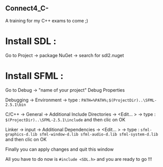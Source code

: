## Connect4_C-
A training for my C++ exams to come ;)

# Install SDL :
Go to Project -> package NuGet -> search for sdl2.nuget

# Install SFML :
Go to Debug -> "name of your project" Debug Properties

Debugging -> Environment -> type : `PATH=%PATH%;$(ProjectDir)..\SFML-2.5.1\bin`

C/C++ -> General -> Additional Include Directories -> <Edit... > -> type : `$(ProjectDir)..\SFML-2.5.1\include` 
and then clic on OK

Linker -> input -> Additional Dependencies -> <Edit... > -> type : 
`sfml-graphics-d.lib
sfml-window-d.lib
sfml-audio-d.lib
sfml-system-d.lib` 
and then clic on OK

Finally you can apply changes and quit this window

All you have to do now is `#include <SDL.h>` and you are ready to go !!!
